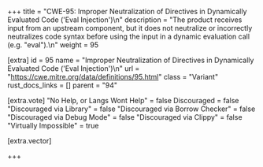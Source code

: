 +++
title = "CWE-95: Improper Neutralization of Directives in Dynamically Evaluated Code ('Eval Injection')\n"
description = "The product receives input from an upstream component, but it does not neutralize or incorrectly neutralizes code syntax before using the input in a dynamic evaluation call (e.g. \"eval\").\n"
weight = 95

[extra]
id = 95
name = "Improper Neutralization of Directives in Dynamically Evaluated Code ('Eval Injection')\n"
url = "https://cwe.mitre.org/data/definitions/95.html"
class = "Variant"
rust_docs_links = []
parent = "94"

[extra.vote]
"No Help, or Langs Wont Help" = false
Discouraged = false
"Discouraged via Library" = false
"Discouraged via Borrow Checker" = false
"Discouraged via Debug Mode" = false
"Discouraged via Clippy" = false
"Virtually Impossible" = true

[extra.vector]

+++